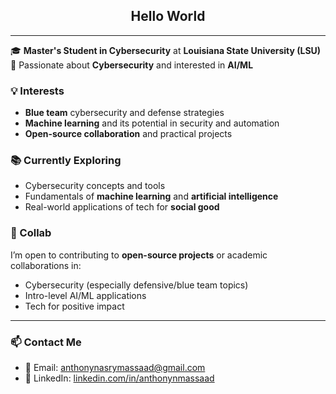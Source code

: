 <h2 align="center"> Hello World</h2>

---

🎓 **Master's Student in Cybersecurity** at **Louisiana State University (LSU)**  
🔐 Passionate about **Cybersecurity** and interested in **AI/ML**



### 💡 Interests
- **Blue team** cybersecurity and defense strategies  
- **Machine learning** and its potential in security and automation  
- **Open-source collaboration** and practical projects



### 📚 Currently Exploring
- Cybersecurity concepts and tools  
- Fundamentals of **machine learning** and **artificial intelligence**  
- Real-world applications of tech for **social good**


### 🤝 Collab
I’m open to contributing to **open-source projects** or academic collaborations in:
- Cybersecurity (especially defensive/blue team topics)  
- Intro-level AI/ML applications  
- Tech for positive impact

---

### 📫 Contact Me
- 📧 Email: [anthonynasrymassaad@gmail.com](mailto:anthonynasrymassaad@gmail.com)  
- 💼 LinkedIn: [linkedin.com/in/anthonynmassaad](https://www.linkedin.com/in/anthonynmassaad)
